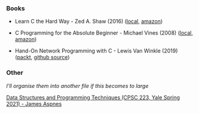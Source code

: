 ### Books

- Learn C the Hard Way - Zed A. Shaw (2016) ([local](/library/books/Learn-C-Hard-Way.pdf), [amazon](https://www.amazon.co.uk/Learn-Hard-Way-Practical-Computational-ebook/dp/B013PNU6VQ/))

- C Programming for the Absolute Beginner - Michael Vines (2008) ([local](/library/books/C-Programming-Absolute-Beginner.pdf), [amazon](https://www.amazon.co.uk/C-Programming-Absolute-Beginner-Second/dp/1598634801))

- Hand-On Network Programming with C - Lewis Van Winkle (2019) ([packt](https://www.packtpub.com/product/hands-on-network-programming-with-c/9781789349863), [github source](https://github.com/codeplea/Hands-On-Network-Programming-with-C))

### Other
*I'll organise them into another file if this becomes to large*  

[Data Structures and Programming Techniques (CPSC 223, Yale Spring 2021) - James Aspnes](http://cs.yale.edu/homes/aspnes/classes/223/notes.html)
